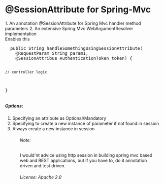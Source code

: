 <h1>@SessionAttribute for Spring-Mvc</h1>
1. An annotation @SessionAttribute for Spring Mvc handler method parameters
2. An extensive Spring Mvc WebArgumentResolver implementation



<div>
  Enables this
  <pre>
  public String handleSomethingUsingSessionAttribute(
    @RequestParam String param1, 
    @SessionAttribue AuthenticationToken token) {
    
    // controller logic
  }
  </pre>
</div>

<h5>Options:</h5>
<ol> 
  <li>Specifying an attribute as Optional/Mandatory</li>
  <li>Specifying to create a new instance of parameter if not found in session</li>
  <li>Always create a new instance in session</li>
<ol>

<h6>Note:</h6>
I would'nt advice using http session in building spring mvc based web and REST applications, 
but if you have to, do it annotation driven and test driven.

<h6>License: Apache 2.0</h6>
